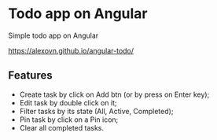 # Todo app on Angular

Simple todo app on Angular

https://alexovn.github.io/angular-todo/

## Features

 - Create task by click on Add btn (or by press on Enter key);
 - Edit task by double click on it;
 - Filter tasks by its state (All, Active, Completed);
 - Pin task by click on a Pin icon;
 - Clear all completed tasks.